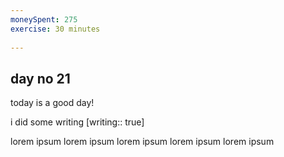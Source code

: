 ```yaml
---
moneySpent: 275
exercise: 30 minutes
 
---
```

## day no 21
today is a good day!
 

i did some writing [writing:: true]

lorem ipsum lorem ipsum lorem ipsum lorem ipsum lorem ipsum
